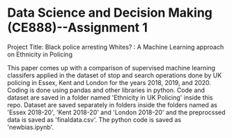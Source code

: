 # Data Science and Decision Making (CE888)--Assignment 1

Project Title: Black police arresting Whites? : A Machine Learning approach on Ethnicity in Policing

This paper comes up with a comparison of supervised machine learning classifers applied in the dataset of stop and search operations done by UK policing in Essex, Kent and London for the years 2018, 2019, and 2020. Coding is done using pandas and other libraries in python. Code and dataset are saved in a folder named 'Ethnicity in UK Policing' inside this repo. Dataset are saved separately in folders inside the folders named as 'Essex 2018-20', 'Kent 2018-20' and 'London 2018-20' and the preprocssed data is saved as 'finaldata.csv'. The python code is saved as 'newbias.ipynb'.

